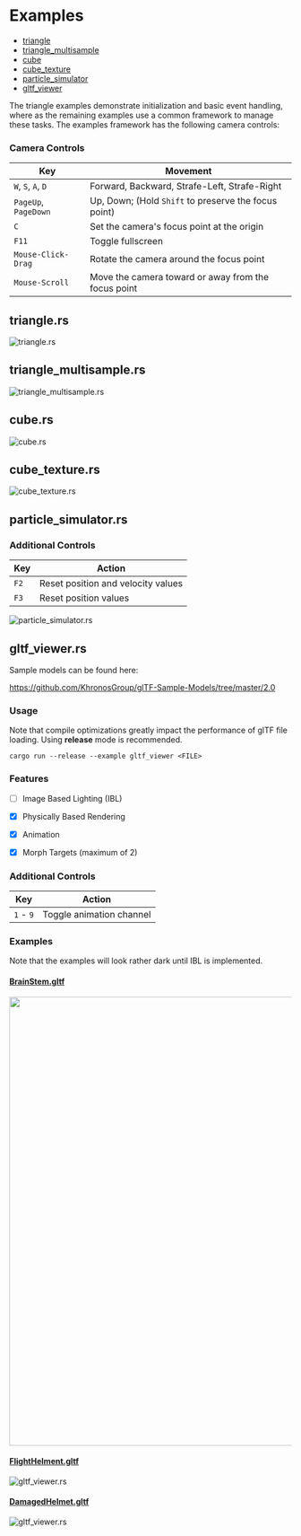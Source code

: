 # Examples

* [triangle](#trianglers)
* [triangle_multisample](#triangle_multisamplers)
* [cube](#cubers)
* [cube_texture](#cube_texturers)
* [particle_simulator](#particle_simulatorrs)
* [gltf_viewer](#gltf_viewerrs)

The triangle examples demonstrate initialization and basic event
handling, where as the remaining examples use a common framework to
manage these tasks. The examples framework has the following camera
controls:

### Camera Controls

|Key|Movement| 
|---|---| 
|`W`, `S`, `A`, `D`|Forward, Backward, Strafe-Left, Strafe-Right|
|`PageUp`, `PageDown`|Up, Down; (Hold `Shift` to preserve the focus point)|
|`C`|Set the camera's focus point at the origin|
|`F11`|Toggle fullscreen|
|`Mouse-Click-Drag`|Rotate the camera around the focus point|
|`Mouse-Scroll`|Move the camera toward or away from the focus point|

## triangle.rs

![triangle.rs](https://i.imgur.com/zLaZFtP.png)


## triangle_multisample.rs

![triangle_multisample.rs](https://i.imgur.com/IhuCDAP.png)


## cube.rs

![cube.rs](https://i.imgur.com/vCiPGOe.png)


## cube_texture.rs

![cube_texture.rs](https://i.imgur.com/dwURfDC.png)

## particle_simulator.rs

### Additional Controls

|Key|Action| 
|---|---| 
|`F2`|Reset position and velocity values|
|`F3`|Reset position values|

![particle_simulator.rs](https://i.imgur.com/kzx2qzL.png)

## gltf_viewer.rs

Sample models can be found here:

https://github.com/KhronosGroup/glTF-Sample-Models/tree/master/2.0

### Usage

Note that compile optimizations greatly impact the performance of glTF
file loading. Using **release** mode is recommended. 

```
cargo run --release --example gltf_viewer <FILE>
```

### Features

- [ ] Image Based Lighting (IBL)
- [X] Physically Based Rendering
- [X] Animation
- [X] Morph Targets (maximum of 2)


### Additional Controls

|Key|Action| 
|---|---| 
|`1` - `9`|Toggle animation channel|

### Examples

Note that the examples will look rather dark until IBL is implemented.

#### [BrainStem.gltf](https://github.com/KhronosGroup/glTF-Sample-Models/tree/master/2.0/BrainStem)

<img src="https://i.imgur.com/uuNt99b.gif" width="800"/>

#### [FlightHelment.gltf](https://github.com/KhronosGroup/glTF-Sample-Models/tree/master/2.0/FlightHelmet)

![gltf_viewer.rs](https://i.imgur.com/8VmN5O2.png)

#### [DamagedHelmet.gltf](https://github.com/KhronosGroup/glTF-Sample-Models/tree/master/2.0/DamagedHelmet)

![gltf_viewer.rs](https://i.imgur.com/Jc1FOcK.png)
